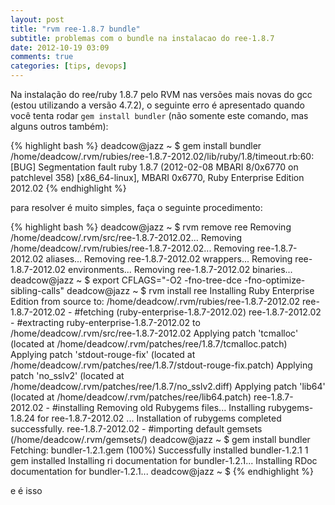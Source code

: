```yaml
---
layout: post
title: "rvm ree-1.8.7 bundle"
subtitle: problemas com o bundle na instalacao do ree-1.8.7
date: 2012-10-19 03:09
comments: true
categories: [tips, devops]
---
```


Na instalação do ree/ruby 1.8.7 pelo RVM nas versões mais novas do gcc (estou utilizando a versão 4.7.2), o seguinte erro é apresentado quando você tenta rodar `gem install bundler` (não somente este comando, mas alguns outros também):

{% highlight bash %}
deadcow@jazz ~ $ gem install bundler
/home/deadcow/.rvm/rubies/ree-1.8.7-2012.02/lib/ruby/1.8/timeout.rb:60: [BUG] Segmentation fault
ruby 1.8.7 (2012-02-08 MBARI 8/0x6770 on patchlevel 358) [x86_64-linux], MBARI 0x6770, Ruby Enterprise Edition 2012.02
{% endhighlight %}

para resolver é muito simples, faça o seguinte procedimento:

{% highlight bash %}
deadcow@jazz ~ $ rvm remove ree
Removing /home/deadcow/.rvm/src/ree-1.8.7-2012.02...
Removing /home/deadcow/.rvm/rubies/ree-1.8.7-2012.02...
Removing ree-1.8.7-2012.02 aliases...
Removing ree-1.8.7-2012.02 wrappers...
Removing ree-1.8.7-2012.02 environments...
Removing ree-1.8.7-2012.02 binaries...
deadcow@jazz ~ $ export CFLAGS="-O2 -fno-tree-dce -fno-optimize-sibling-calls"
deadcow@jazz ~ $ rvm install ree
Installing Ruby Enterprise Edition from source to: /home/deadcow/.rvm/rubies/ree-1.8.7-2012.02
ree-1.8.7-2012.02 - #fetching (ruby-enterprise-1.8.7-2012.02)
ree-1.8.7-2012.02 - #extracting ruby-enterprise-1.8.7-2012.02 to /home/deadcow/.rvm/src/ree-1.8.7-2012.02
Applying patch 'tcmalloc' (located at /home/deadcow/.rvm/patches/ree/1.8.7/tcmalloc.patch)
Applying patch 'stdout-rouge-fix' (located at /home/deadcow/.rvm/patches/ree/1.8.7/stdout-rouge-fix.patch)
Applying patch 'no_sslv2' (located at /home/deadcow/.rvm/patches/ree/1.8.7/no_sslv2.diff)
Applying patch 'lib64' (located at /home/deadcow/.rvm/patches/ree/lib64.patch)
ree-1.8.7-2012.02 - #installing
Removing old Rubygems files...
Installing rubygems-1.8.24 for ree-1.8.7-2012.02 ...
Installation of rubygems completed successfully.
ree-1.8.7-2012.02 - #importing default gemsets (/home/deadcow/.rvm/gemsets/)
deadcow@jazz ~ $ gem install bundler
Fetching: bundler-1.2.1.gem (100%)
Successfully installed bundler-1.2.1
1 gem installed
Installing ri documentation for bundler-1.2.1...
Installing RDoc documentation for bundler-1.2.1...
deadcow@jazz ~ $
{% endhighlight %}

e é isso


